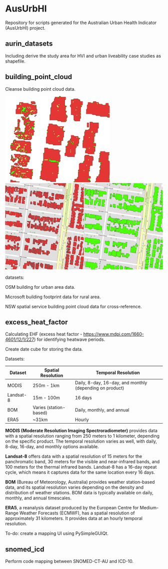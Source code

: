 # AusUrbHI
Repository for scripts generated for the Australian Urban Health Indicator (AusUrbHI) project.

## aurin_datasets
Including derive the study area for HVI and urban liveability case studies as shapefile.

## building_point_cloud
Cleanse building point cloud data.

<img src="building_point_cloud/img/demo.png" height="275" alt="pc1"> 
<img src="building_point_cloud/img/comparison.png" height="275" alt="pc2">

datasets:

OSM building for urban area data.

Microsoft building footprint data for rural area.

NSW spatial service building point cloud data for cross-reference.

## excess_heat_factor
Calculating EHF (excess heat factor - https://www.mdpi.com/1660-4601/12/1/227) for identifying heatwave periods.

Create date cube for storing the data. 

Datasets:

| Dataset   | Spatial Resolution     | Temporal Resolution                                      |
|-----------|------------------------|----------------------------------------------------------|
| MODIS     | 250m - 1km             | Daily, 8-day, 16-day, and monthly (depending on product) |
| Landsat-8 | 15m - 100m             | 16 days                                                  |
| BOM       | Varies (station-based) | Daily, monthly, and annual                               |
| ERA5      | ~31km                  | Hourly                                                   |

**MODIS (Moderate Resolution Imaging Spectroradiometer)** provides data with a spatial resolution ranging from 250 meters to 1 kilometer, depending on the specific product. The temporal resolution varies as well, with daily, 8-day, 16-day, and monthly options available.

**Landsat-8** offers data with a spatial resolution of 15 meters for the panchromatic band, 30 meters for the visible and near-infrared bands, and 100 meters for the thermal infrared bands. Landsat-8 has a 16-day repeat cycle, which means it captures data for the same location every 16 days.

**BOM** (Bureau of Meteorology, Australia) provides weather station-based data, and its spatial resolution varies depending on the density and distribution of weather stations. BOM data is typically available on daily, monthly, and annual timescales.

**ERA5**, a reanalysis dataset produced by the European Centre for Medium-Range Weather Forecasts (ECMWF), has a spatial resolution of approximately 31 kilometers. It provides data at an hourly temporal resolution.

To-do: create a mapping UI using PySimpleGUIQt.

## snomed_icd
Perform code mapping between SNOMED-CT-AU and ICD-10.
